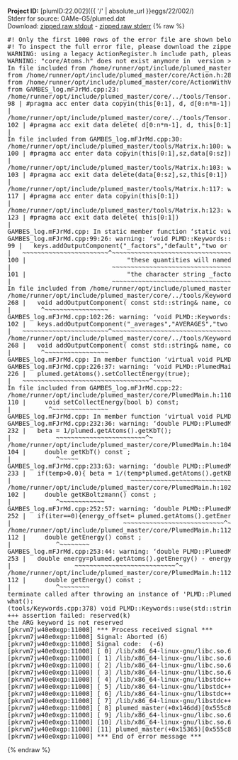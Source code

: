 **Project ID:** [plumID:22.002]({{ '/' | absolute_url }}eggs/22/002/)  
Stderr for source:  OAMe-G5/plumed.dat   
Download: [zipped raw stdout](plumed.dat.plumed_master.stdout.txt.zip) - [zipped raw stderr](plumed.dat.plumed_master.stderr.txt.zip) 
{% raw %}
<pre>
#! Only the first 1000 rows of the error file are shown below
#! To inspect the full error file, please download the zipped raw stderr file above
WARNING: using a legacy ActionRegister.h include path, please use <<#include "core/ActionRegister.h">>
WARNING: "core/Atoms.h" does not exist anymore in  version >=2.10, you should change your code.
In file included from /home/runner/opt/include/plumed_master/core/../tools/Tools.h:27,
from /home/runner/opt/include/plumed_master/core/Action.h:28,
from /home/runner/opt/include/plumed_master/core/ActionWithValue.h:25,
from GAMBES_log.mFJrMd.cpp:23:
/home/runner/opt/include/plumed_master/core/../tools/Tensor.h:98: warning: ignoring ‘#pragma acc enter’ [-Wunknown-pragmas]
98 | #pragma acc enter data copyin(this[0:1], d, d[0:n*m-1])
|
/home/runner/opt/include/plumed_master/core/../tools/Tensor.h:102: warning: ignoring ‘#pragma acc exit’ [-Wunknown-pragmas]
102 | #pragma acc exit data delete( d[0:n*m-1], d, this[0:1])
|
In file included from GAMBES_log.mFJrMd.cpp:30:
/home/runner/opt/include/plumed_master/tools/Matrix.h:100: warning: ignoring ‘#pragma acc enter’ [-Wunknown-pragmas]
100 | #pragma acc enter data copyin(this[0:1],sz,data[0:sz])
|
/home/runner/opt/include/plumed_master/tools/Matrix.h:103: warning: ignoring ‘#pragma acc exit’ [-Wunknown-pragmas]
103 | #pragma acc exit data delete(data[0:sz],sz,this[0:1])
|
/home/runner/opt/include/plumed_master/tools/Matrix.h:117: warning: ignoring ‘#pragma acc enter’ [-Wunknown-pragmas]
117 | #pragma acc enter data copyin(this[0:1])
|
/home/runner/opt/include/plumed_master/tools/Matrix.h:123: warning: ignoring ‘#pragma acc exit’ [-Wunknown-pragmas]
123 | #pragma acc exit data delete( this[0:1])
|
GAMBES_log.mFJrMd.cpp: In static member function ‘static void PLMD::bias::GAMBESL::registerKeywords(PLMD::Keywords&)’:
GAMBES_log.mFJrMd.cpp:99:26: warning: ‘void PLMD::Keywords::addOutputComponent(const std::string&, const std::string&, const std::string&)’ is deprecated: Use addOutputComponent with four argument and specify valid types for value from scalar/vector/matrix/grid [-Wdeprecated-declarations]
99 |   keys.addOutputComponent("_factors","default","two or more weighing factors for bias"
|   ~~~~~~~~~~~~~~~~~~~~~~~^~~~~~~~~~~~~~~~~~~~~~~~~~~~~~~~~~~~~~~~~~~~~~~~~~~~~~~~~~~~~
100 |                           "these quantities will named with  the gaussian number followed by "
|                           ~~~~~~~~~~~~~~~~~~~~~~~~~~~~~~~~~~~~~~~~~~~~~~~~~~~~~~~~~~~~~~~~~~~~
101 |                           "the character string _factors. These quantities tell the user the value of the factor ");
|                           ~~~~~~~~~~~~~~~~~~~~~~~~~~~~~~~~~~~~~~~~~~~~~~~~~~~~~~~~~~~~~~~~~~~~~~~~~~~~~~~~~~~~~~~~~
In file included from /home/runner/opt/include/plumed_master/core/Action.h:27:
/home/runner/opt/include/plumed_master/core/../tools/Keywords.h:268:8: note: declared here
268 |   void addOutputComponent( const std::string& name, const std::string& key, const std::string& descr );
|        ^~~~~~~~~~~~~~~~~~
GAMBES_log.mFJrMd.cpp:102:26: warning: ‘void PLMD::Keywords::addOutputComponent(const std::string&, const std::string&, const std::string&)’ is deprecated: Use addOutputComponent with four argument and specify valid types for value from scalar/vector/matrix/grid [-Wdeprecated-declarations]
102 |   keys.addOutputComponent("_averages","AVERAGES","two or more the averages");
|   ~~~~~~~~~~~~~~~~~~~~~~~^~~~~~~~~~~~~~~~~~~~~~~~~~~~~~~~~~~~~~~~~~~~~~~~~~~
/home/runner/opt/include/plumed_master/core/../tools/Keywords.h:268:8: note: declared here
268 |   void addOutputComponent( const std::string& name, const std::string& key, const std::string& descr );
|        ^~~~~~~~~~~~~~~~~~
GAMBES_log.mFJrMd.cpp: In member function ‘virtual void PLMD::bias::GAMBESL::prepare()’:
GAMBES_log.mFJrMd.cpp:226:37: warning: ‘void PLMD::PlumedMain::DeprecatedAtoms::setCollectEnergy(bool) const’ is deprecated [-Wdeprecated-declarations]
226 |   plumed.getAtoms().setCollectEnergy(true);
|   ~~~~~~~~~~~~~~~~~~~~~~~~~~~~~~~~~~^~~~~~
In file included from GAMBES_log.mFJrMd.cpp:22:
/home/runner/opt/include/plumed_master/core/PlumedMain.h:110:10: note: declared here
110 |     void setCollectEnergy(bool b) const;
|          ^~~~~~~~~~~~~~~~
GAMBES_log.mFJrMd.cpp: In member function ‘virtual void PLMD::bias::GAMBESL::calculate()’:
GAMBES_log.mFJrMd.cpp:232:36: warning: ‘double PLMD::PlumedMain::DeprecatedAtoms::getKbT() const’ is deprecated: Use Action::getkBT() N.B. this function also reads the TEMP keyword from the input for you. [-Wdeprecated-declarations]
232 |   beta = 1/plumed.getAtoms().getKbT();
|            ~~~~~~~~~~~~~~~~~~~~~~~~^~
/home/runner/opt/include/plumed_master/core/PlumedMain.h:104:12: note: declared here
104 |     double getKbT() const ;
|            ^~~~~~
GAMBES_log.mFJrMd.cpp:233:63: warning: ‘double PLMD::PlumedMain::DeprecatedAtoms::getKBoltzmann() const’ is deprecated: Use Action::getKBoltzmann(). [-Wdeprecated-declarations]
233 |   if(temp>0.0){ beta = 1/(temp*plumed.getAtoms().getKBoltzmann()) ; }
|                                ~~~~~~~~~~~~~~~~~~~~~~~~~~~~~~~^~
/home/runner/opt/include/plumed_master/core/PlumedMain.h:102:12: note: declared here
102 |     double getKBoltzmann() const ;
|            ^~~~~~~~~~~~~
GAMBES_log.mFJrMd.cpp:252:57: warning: ‘double PLMD::PlumedMain::DeprecatedAtoms::getEnergy() const’ is deprecated [-Wdeprecated-declarations]
252 |   if(iter==0){energy_offset= plumed.getAtoms().getEnergy();}
|                              ~~~~~~~~~~~~~~~~~~~~~~~~~~~^~
/home/runner/opt/include/plumed_master/core/PlumedMain.h:112:12: note: declared here
112 |     double getEnergy() const ;
|            ^~~~~~~~~
GAMBES_log.mFJrMd.cpp:253:44: warning: ‘double PLMD::PlumedMain::DeprecatedAtoms::getEnergy() const’ is deprecated [-Wdeprecated-declarations]
253 |   double energy=plumed.getAtoms().getEnergy() - energy_offset;
|                 ~~~~~~~~~~~~~~~~~~~~~~~~~~~^~
/home/runner/opt/include/plumed_master/core/PlumedMain.h:112:12: note: declared here
112 |     double getEnergy() const ;
|            ^~~~~~~~~
terminate called after throwing an instance of 'PLMD::Plumed::ExceptionError'
what():
(tools/Keywords.cpp:378) void PLMD::Keywords::use(std::string_view)
+++ assertion failed: reserved(k)
the ARG keyword is not reserved
[pkrvm7jw40e0xgp:11008] *** Process received signal ***
[pkrvm7jw40e0xgp:11008] Signal: Aborted (6)
[pkrvm7jw40e0xgp:11008] Signal code:  (-6)
[pkrvm7jw40e0xgp:11008] [ 0] /lib/x86_64-linux-gnu/libc.so.6(+0x45330)[0x7f62eee45330]
[pkrvm7jw40e0xgp:11008] [ 1] /lib/x86_64-linux-gnu/libc.so.6(pthread_kill+0x11c)[0x7f62eee9eb2c]
[pkrvm7jw40e0xgp:11008] [ 2] /lib/x86_64-linux-gnu/libc.so.6(gsignal+0x1e)[0x7f62eee4527e]
[pkrvm7jw40e0xgp:11008] [ 3] /lib/x86_64-linux-gnu/libc.so.6(abort+0xdf)[0x7f62eee288ff]
[pkrvm7jw40e0xgp:11008] [ 4] /lib/x86_64-linux-gnu/libstdc++.so.6(+0xa5ff5)[0x7f62ef2a5ff5]
[pkrvm7jw40e0xgp:11008] [ 5] /lib/x86_64-linux-gnu/libstdc++.so.6(+0xbb0da)[0x7f62ef2bb0da]
[pkrvm7jw40e0xgp:11008] [ 6] /lib/x86_64-linux-gnu/libstdc++.so.6(_ZSt10unexpectedv+0x0)[0x7f62ef2a5a55]
[pkrvm7jw40e0xgp:11008] [ 7] /lib/x86_64-linux-gnu/libstdc++.so.6(+0xa5a6f)[0x7f62ef2a5a6f]
[pkrvm7jw40e0xgp:11008] [ 8] plumed_master(+0x146dd)[0x555c8c8fc6dd]
[pkrvm7jw40e0xgp:11008] [ 9] /lib/x86_64-linux-gnu/libc.so.6(+0x2a1ca)[0x7f62eee2a1ca]
[pkrvm7jw40e0xgp:11008] [10] /lib/x86_64-linux-gnu/libc.so.6(__libc_start_main+0x8b)[0x7f62eee2a28b]
[pkrvm7jw40e0xgp:11008] [11] plumed_master(+0x15365)[0x555c8c8fd365]
[pkrvm7jw40e0xgp:11008] *** End of error message ***
</pre>
{% endraw %}
